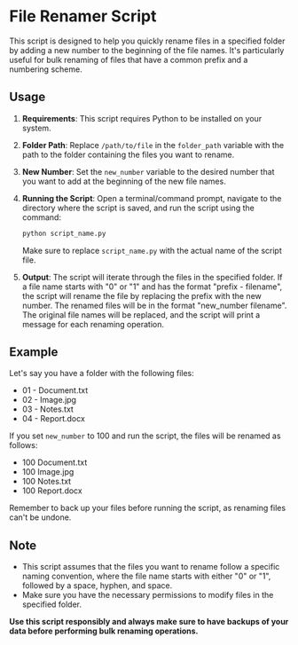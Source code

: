 # File Renamer Script

This script is designed to help you quickly rename files in a specified folder by adding a new number to the beginning of the file names. It's particularly useful for bulk renaming of files that have a common prefix and a numbering scheme.

## Usage

1. **Requirements**: This script requires Python to be installed on your system.

2. **Folder Path**: Replace `/path/to/file` in the `folder_path` variable with the path to the folder containing the files you want to rename.

3. **New Number**: Set the `new_number` variable to the desired number that you want to add at the beginning of the new file names.

4. **Running the Script**: Open a terminal/command prompt, navigate to the directory where the script is saved, and run the script using the command:

   ```bash
   python script_name.py
   ```

   Make sure to replace `script_name.py` with the actual name of the script file.

5. **Output**: The script will iterate through the files in the specified folder. If a file name starts with "0" or "1" and has the format "prefix - filename", the script will rename the file by replacing the prefix with the new number. The renamed files will be in the format "new_number filename". The original file names will be replaced, and the script will print a message for each renaming operation.

## Example

Let's say you have a folder with the following files:

- 01 - Document.txt
- 02 - Image.jpg
- 03 - Notes.txt
- 04 - Report.docx

If you set `new_number` to 100 and run the script, the files will be renamed as follows:

- 100 Document.txt
- 100 Image.jpg
- 100 Notes.txt
- 100 Report.docx

Remember to back up your files before running the script, as renaming files can't be undone.

## Note

- This script assumes that the files you want to rename follow a specific naming convention, where the file name starts with either "0" or "1", followed by a space, hyphen, and space.
- Make sure you have the necessary permissions to modify files in the specified folder.

**Use this script responsibly and always make sure to have backups of your data before performing bulk renaming operations.**
